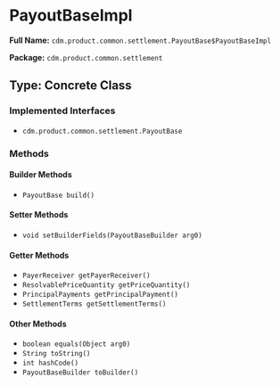 # PayoutBaseImpl

**Full Name:** `cdm.product.common.settlement.PayoutBase$PayoutBaseImpl`

**Package:** `cdm.product.common.settlement`

## Type: Concrete Class

### Implemented Interfaces

- `cdm.product.common.settlement.PayoutBase`

### Methods

#### Builder Methods

- `PayoutBase build()`

#### Setter Methods

- `void setBuilderFields(PayoutBaseBuilder arg0)`

#### Getter Methods

- `PayerReceiver getPayerReceiver()`
- `ResolvablePriceQuantity getPriceQuantity()`
- `PrincipalPayments getPrincipalPayment()`
- `SettlementTerms getSettlementTerms()`

#### Other Methods

- `boolean equals(Object arg0)`
- `String toString()`
- `int hashCode()`
- `PayoutBaseBuilder toBuilder()`

